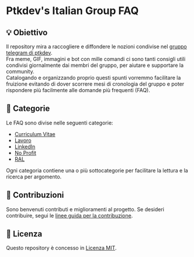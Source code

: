 # Ptkdev's Italian Group FAQ

## 💡 Obiettivo
Il repository mira a raccogliere e diffondere le nozioni condivise nel [gruppo telegram di ptkdev](https://t.me/ptkdev_support_italian).  
Fra meme, GIF, immagini e bot con mille comandi ci sono tanti consigli utili condivisi giornalmente dai membri del gruppo, per aiutare e supportare la community.  
Catalogando e organizzando proprio questi spunti vorremmo facilitare la fruizione evitando di dover scorrere mesi di cronologia del gruppo e poter rispondere più facilmente alle domande più frequenti (FAQ).

## 📂 Categorie
Le FAQ sono divise nelle seguenti categorie:
- [Curriculum Vitae](curriculum-vitae/README.md)
- [Lavoro](lavoro/README.md)
- [LinkedIn](linkedin/README.md)
- [No Profit](no-profit/README.MD)
- [RAL](ral/README.md)

Ogni categoria contiene una o più sottocategorie per facilitare la lettura e la ricerca per argomento.

## 👥 Contribuzioni
Sono benvenuti contributi e miglioramenti al progetto. Se desideri contribuire, segui le [linee guida per la contribuzione](CONTRIBUTING.MD).

## 📄 Licenza
Questo repository è concesso in [Licenza MIT](LICENSE).
